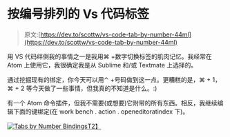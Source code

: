 # 按编号排列的 Vs 代码标签

> 原文:[https://dev.to/scottw/vs-code-tab-by-number-44ml](https://dev.to/scottw/vs-code-tab-by-number-44ml)

用 VS 代码绊倒我的事情之一是我用⌘ +数字切换标签的肌肉记忆。我经常在 Atom 上使用它，我很确定我是从 Sublime 和/或 Textmate 上选择的。

通过挖掘现有的绑定，你今天可以用⌃ +号码做到这一点。更糟糕的是，⌘ + 1，⌘ + 2 等今天做了一些事情，但我真的不知道是什么。:)

有一个 Atom 命令插件，但我不需要(或想要)它附带的所有东西。相反，我继续编辑下面的键绑定(在 work bench . action . openeditoratindex 下)。

[![Tabs by Number Bindings](../Images/ecbafca153b5368f98eecefb37780121.png)T2】](https://res.cloudinary.com/practicaldev/image/fetch/s--3c6zOf3I--/c_limit%2Cf_auto%2Cfl_progressive%2Cq_auto%2Cw_880/https://scottw.com/assets/images/posts/tab_by_number.png)
